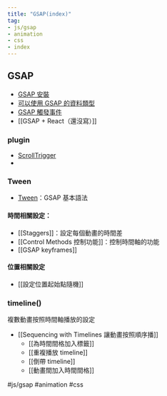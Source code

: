 ```yaml
---
title: "GSAP(index)"
tag: 
- js/gsap 
- animation
- css
- index
---
```

## GSAP
- [GSAP 安裝](GSAP%20安裝.md)
- [可以使用 GSAP 的資料類型](可以使用%20GSAP%20的資料類型.md)
- [GSAP 觸發事件](GSAP%20觸發事件.md)
- [[GSAP + React（還沒寫）]]

### plugin
- [ScrollTrigger](ScrollTrigger.md)
- 
### Tween
- [Tween](Tween.md)：GSAP 基本語法

#### 時間相關設定：
- [[Staggers]]：設定每個動畫的時間差
- [[Control Methods 控制功能]]：控制時間軸的功能
- [[GSAP keyframes]]

#### 位置相關設定
- [[設定位置起始點隨機]]

### timeline()
複數動畫按照時間軸播放的設定
- [[Sequencing with Timelines 讓動畫按照順序播]]
	- [[為時間間格加入標籤]]
	- [[重複播放 timeline]]
	- [[倒帶 timeline]]
	- [[動畫間加入時間間格]]









#js/gsap #animation #css